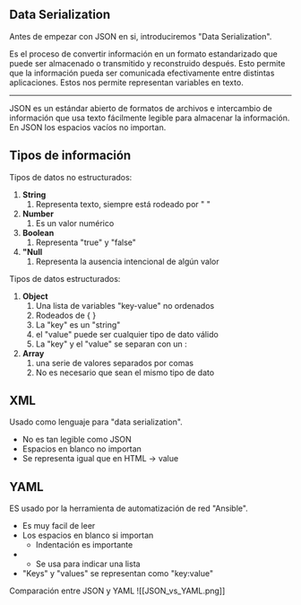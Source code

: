 ## Data Serialization

Antes de empezar con JSON en si, introduciremos "Data Serialization".

Es el proceso de convertir información en un formato estandarizado que puede ser almacenado o transmitido y reconstruido después. Esto permite que la información pueda ser comunicada efectivamente entre distintas aplicaciones.
Estos nos permite representan variables en texto.
***

JSON es un estándar abierto de formatos de archivos e intercambio de información que usa texto fácilmente legible para almacenar la información. En JSON los espacios vacíos no importan.

## Tipos de información

Tipos de datos no estructurados:
1. **String**
	1. Representa texto, siempre está rodeado por " "
2. **Number**
	1. Es un valor numérico
3. **Boolean**
	1. Representa "true" y "false"
4. **"Null**
	1. Representa la ausencia intencional de algún valor

Tipos de datos estructurados:
1. **Object**
	1. Una lista de variables "key-value" no ordenados
	2. Rodeados de { }
	3. La "key" es un "string"
	4. el "value" puede ser cualquier tipo de dato válido
	5. La "key" y el "value" se separan con un :
2. **Array**
	1. una serie de valores separados por comas
	2. No es necesario que sean el mismo tipo de dato


## XML

Usado como lenguaje para "data serialization".
- No es tan legible como JSON
- Espacios en blanco no importan
- Se representa igual que en HTML -> <key>value</key>


## YAML

ES usado por la herramienta de automatización de red "Ansible".
- Es muy facil de leer
- Los espacios en blanco si importan
	- Indentación es importante
- - Se usa para indicar una lista
- "Keys" y "values" se representan como "key:value"

Comparación entre JSON y YAML
![[JSON_vs_YAML.png]]